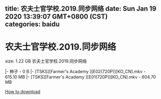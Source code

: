 
title: 农夫士官学校.2019.同步网络
date: Sun Jan 19 2020 13:39:07 GMT+0800 (CST)    
categories: baidu
---

# 农夫士官学校.2019.同步网络
size: 1.22 GB
 农夫士官学校.2019.同步网络
 
|- 种子 - 0 B
|- [TSKS][Farmer's Academy ][E02(720P)][KO_CN].mkv - 615.10 MB
|- [TSKS][Farmer's Academy ][E01(720P)][KO_CN].mkv - 604.70 MB

[How to download](https://bpcam.bemobtrk.com/go/2ceec3aa-1ca2-46d6-b9ff-aaa5c184517c?jno=5069)